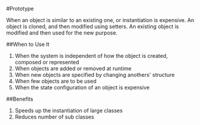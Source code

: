#Prototype

When an object is similar to an existing one, or instantiation is expensive. An object is cloned, and then modified using setters.
An existing object is modified and then used for the new purpose.

##When to Use It

1. When the system is independent of how the object is created, composed or represented
2. When objects are added or removed at runtime
3. When new objects are specified by changing anothers' structure
4. When few objects are to be used
5. When the state configuration of an object is expensive

##Benefits

1. Speeds up the instantiation of large classes
2. Reduces number of sub classes
